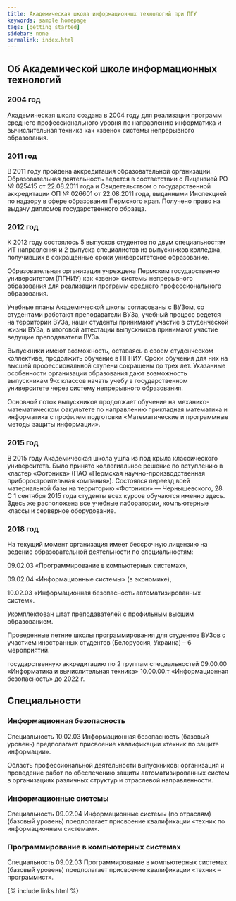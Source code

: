 ```yaml
---
title: Академическая школа информационных технологий при ПГУ
keywords: sample homepage
tags: [getting_started]
sidebar: none
permalink: index.html
---
```


## Об Академической школе информационных технологий

### 2004 год

Академическая школа создана в 2004 году для реализации программ среднего профессионального уровня по направлению информатика и вычислительная техника как «звено» системы непрерывного образования.

### 2011 год

В 2011 году пройдена аккредитация образовательной организации. Образовательная деятельность ведется в соответствии с Лицензией РО № 025415 от 22.08.2011 года и Свидетельством о государственной аккредитации ОП № 026601 от 22.08.2011 года, выданными Инспекцией по надзору в сфере образования Пермского края. Получено право на выдачу дипломов государственного образца.

### 2012 год

К 2012 году состоялось 5 выпусков студентов по двум специальностям ИТ направления и 2 выпуска специалистов из выпускников колледжа, получивших в сокращенные сроки университетское образование.

Образовательная организация учреждена Пермским государственно университетом (ПГНИУ) как «звено» системы непрерывного образования для реализации программ среднего профессионального образования.

Учебные планы Академической школы согласованы с ВУЗом, со студентами работают преподаватели ВУЗа,  учебный процесс ведется на территории ВУЗа, наши студенты принимают участие в студенческой жизни ВУЗа, в итоговой
аттестации выпускников принимают участие  ведущие преподаватели ВУЗа.

Выпускники имеют возможность, оставаясь в своем студенческом коллективе, продолжить обучение в ПГНИУ. Сроки обучения для них на высшей профессиональной ступени сокращены до трех лет. Указанные особенности организации образования дают возможность выпускникам 9-х классов начать учебу в государственном университете через систему непрерывного образования.

Основной поток выпускников продолжает обучение на механико-математическом факультете по направлению прикладная математика и информатика с профилем подготовки «Математические и программные методы защиты информации».

### 2015 год

В 2015 году Академическая школа ушла из под крыла классического университета. Было принято коллегиальное решение по вступлению в кластер «Фотоника» (ПАО «Пермская научно-производственная приборостроительная компания»). Состоялся переезд всей материальной базы на территорию «Фотоники» — Чернышевского, 28. С 1 сентября 2015 года студенты всех курсов обучаются именно здесь. Здесь же расположена все учебные лаборатории, компьютерные классы и серверное оборудование.

### 2018 год

На текущий момент организация имеет бессрочную лицензию на ведение образовательной деятельности по специальностям:

09.02.03 «Программирование в компьютерных системах»,

09.02.04 «Информационные системы» (в экономике),

10.02.03 «Информационная безопасность автоматизированных систем».

Укомплектован штат преподавателей с профильным высшим образованием.

Проведенные летние школы программирования для студентов ВУЗов с участием иностранных студентов (Белоруссия, Украина) – 6 мероприятий.

государственную аккредитацию по  2 группам специальностей 09.00.00 «Информатика и вычислительная техника» 10.00.00.т «Информационная безопасность» до 2022 г.

## Специальности

### Информационная безопасность

Специальность 10.02.03 Информационная безопасность (базовый уровень) предполагает присвоение квалификации «техник по защите информации».

Область профессиональной деятельности выпускников: организация и проведение работ по обеспечению защиты автоматизированных систем в организациях различных структур и отраслевой направленности.

### Информационные системы

Специальность 09.02.04 Информационные системы (по отраслям) (базовый уровень) предполагает присвоение квалификации «техник по информационным системам».

### Программирование в компьютерных системах

Специальность 09.02.03 Программирование в компьютерных системах (базовый уровень) предполагает присвоение квалификации «техник – программист».

{% include links.html %}
